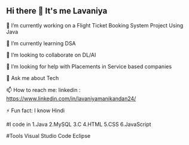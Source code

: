 ## Hi there 👋 It's me Lavaniya

<!--
**lavaniyamanikandan/lavaniyamanikandan** is a ✨ _special_ ✨ repository because its `README.md` (this file) appears on your GitHub profile.

Here are some ideas to get you started:

🔭 I’m currently working on a Flight Ticket Booking System Project Using Java
🌱 I’m currently learning DSA
👯 I’m looking to collaborate on DL/AI
🤔 I’m looking for help with Placements in Service based companies
💬 Ask me about Tech
📫 How to reach me: linkedin : https://www.linkedin.com/in/lavaniyamanikandan24/
⚡ Fun fact: I know Hindi
--> 
🔭 I’m currently working on a Flight Ticket Booking System Project Using Java

🌱 I’m currently learning DSA

👯 I’m looking to collaborate on DL/AI

🤔 I’m looking for help with Placements in Service based companies

💬 Ask me about Tech

📫 How to reach me: linkedin : https://www.linkedin.com/in/lavaniyamanikandan24/

⚡ Fun fact: I know Hindi

#I code in 
1.Java
2.MySQL
3.C
4.HTML
5.CSS
6.JavaScript


#Tools
  Visual Studio Code
  Eclipse
  

